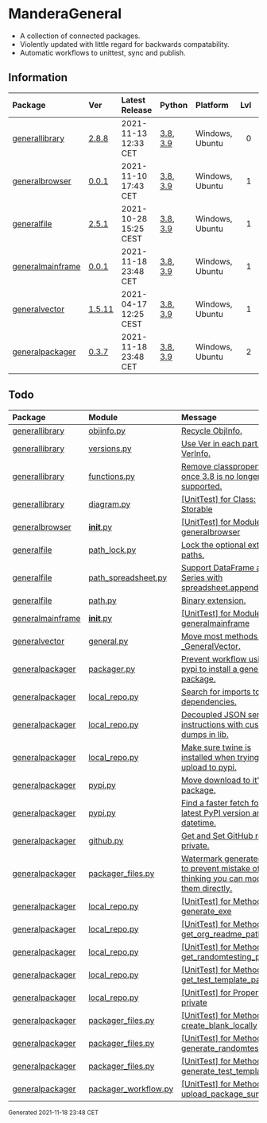 # ManderaGeneral
 - A collection of connected packages.
 - Violently updated with little regard for backwards compatability.
 - Automatic workflows to unittest, sync and publish.

## Information
| Package                                                                | Ver                                                 | Latest Release        | Python                                                                                                                   | Platform        |   Lvl | Todo                                                         | Tests   |
|:-----------------------------------------------------------------------|:----------------------------------------------------|:----------------------|:-------------------------------------------------------------------------------------------------------------------------|:----------------|------:|:-------------------------------------------------------------|:--------|
| [generallibrary](https://github.com/ManderaGeneral/generallibrary)     | [2.8.8](https://pypi.org/project/generallibrary/)   | 2021-11-13 12:33 CET  | [3.8](https://www.python.org/downloads/release/python-380/), [3.9](https://www.python.org/downloads/release/python-390/) | Windows, Ubuntu |     0 | [4](https://github.com/ManderaGeneral/generallibrary#Todo)   | 99.5 %  |
| [generalbrowser](https://github.com/ManderaGeneral/generalbrowser)     | [0.0.1](https://pypi.org/project/generalbrowser/)   | 2021-11-10 17:43 CET  | [3.8](https://www.python.org/downloads/release/python-380/), [3.9](https://www.python.org/downloads/release/python-390/) | Windows, Ubuntu |     1 | [1](https://github.com/ManderaGeneral/generalbrowser#Todo)   | 100 %   |
| [generalfile](https://github.com/ManderaGeneral/generalfile)           | [2.5.1](https://pypi.org/project/generalfile/)      | 2021-10-28 15:25 CEST | [3.8](https://www.python.org/downloads/release/python-380/), [3.9](https://www.python.org/downloads/release/python-390/) | Windows, Ubuntu |     1 | [3](https://github.com/ManderaGeneral/generalfile#Todo)      | 100.0 % |
| [generalmainframe](https://github.com/ManderaGeneral/generalmainframe) | [0.0.1](https://pypi.org/project/generalmainframe/) | 2021-11-18 23:48 CET  | [3.8](https://www.python.org/downloads/release/python-380/), [3.9](https://www.python.org/downloads/release/python-390/) | Windows, Ubuntu |     1 | [1](https://github.com/ManderaGeneral/generalmainframe#Todo) | 100 %   |
| [generalvector](https://github.com/ManderaGeneral/generalvector)       | [1.5.11](https://pypi.org/project/generalvector/)   | 2021-04-17 12:25 CEST | [3.8](https://www.python.org/downloads/release/python-380/), [3.9](https://www.python.org/downloads/release/python-390/) | Windows, Ubuntu |     1 | [1](https://github.com/ManderaGeneral/generalvector#Todo)    | 100.0 % |
| [generalpackager](https://github.com/ManderaGeneral/generalpackager)   | [0.3.7](https://pypi.org/project/generalpackager/)  | 2021-11-18 23:48 CET  | [3.8](https://www.python.org/downloads/release/python-380/), [3.9](https://www.python.org/downloads/release/python-390/) | Windows, Ubuntu |     2 | [17](https://github.com/ManderaGeneral/generalpackager#Todo) | 93.1 %  |

## Todo
| Package                                                                | Module                                                                                                                                               | Message                                                                                                                                                                                                  |
|:-----------------------------------------------------------------------|:-----------------------------------------------------------------------------------------------------------------------------------------------------|:---------------------------------------------------------------------------------------------------------------------------------------------------------------------------------------------------------|
| [generallibrary](https://github.com/ManderaGeneral/generallibrary)     | <a href='https://github.com/ManderaGeneral/generallibrary/blob/master/generallibrary/objinfo/objinfo.py#L1'>objinfo.py</a>                           | <a href='https://github.com/ManderaGeneral/generallibrary/blob/master/generallibrary/objinfo/objinfo.py#L19'>Recycle ObjInfo.</a>                                                                        |
| [generallibrary](https://github.com/ManderaGeneral/generallibrary)     | <a href='https://github.com/ManderaGeneral/generallibrary/blob/master/generallibrary/versions.py#L1'>versions.py</a>                                 | <a href='https://github.com/ManderaGeneral/generallibrary/blob/master/generallibrary/versions.py#L17'>Use Ver in each part of VerInfo.</a>                                                               |
| [generallibrary](https://github.com/ManderaGeneral/generallibrary)     | <a href='https://github.com/ManderaGeneral/generallibrary/blob/master/generallibrary/functions.py#L1'>functions.py</a>                               | <a href='https://github.com/ManderaGeneral/generallibrary/blob/master/generallibrary/functions.py#L37'>Remove classproperty once 3.8 is no longer supported.</a>                                         |
| [generallibrary](https://github.com/ManderaGeneral/generallibrary)     | <a href='https://github.com/ManderaGeneral/generallibrary/blob/master/generallibrary/diagram.py#L1'>diagram.py</a>                                   | <a href='https://github.com/ManderaGeneral/generallibrary/blob/master/generallibrary/diagram.py#L256'>[UnitTest] for Class: Storable</a>                                                                 |
| [generalbrowser](https://github.com/ManderaGeneral/generalbrowser)     | <a href='https://github.com/ManderaGeneral/generalbrowser/blob/master/generalbrowser/__init__.py#L1'>__init__.py</a>                                 | <a href='https://github.com/ManderaGeneral/generalbrowser/blob/master/generalbrowser/__init__.py#L1'>[UnitTest] for Module: generalbrowser</a>                                                           |
| [generalfile](https://github.com/ManderaGeneral/generalfile)           | <a href='https://github.com/ManderaGeneral/generalfile/blob/master/generalfile/path_lock.py#L1'>path_lock.py</a>                                     | <a href='https://github.com/ManderaGeneral/generalfile/blob/master/generalfile/path_lock.py#L12'>Lock the optional extra paths.</a>                                                                      |
| [generalfile](https://github.com/ManderaGeneral/generalfile)           | <a href='https://github.com/ManderaGeneral/generalfile/blob/master/generalfile/optional_dependencies/path_spreadsheet.py#L1'>path_spreadsheet.py</a> | <a href='https://github.com/ManderaGeneral/generalfile/blob/master/generalfile/optional_dependencies/path_spreadsheet.py#L112'>Support DataFrame and Series with spreadsheet.append()</a>                |
| [generalfile](https://github.com/ManderaGeneral/generalfile)           | <a href='https://github.com/ManderaGeneral/generalfile/blob/master/generalfile/path.py#L1'>path.py</a>                                               | <a href='https://github.com/ManderaGeneral/generalfile/blob/master/generalfile/path.py#L23'>Binary extension.</a>                                                                                        |
| [generalmainframe](https://github.com/ManderaGeneral/generalmainframe) | <a href='https://github.com/ManderaGeneral/generalmainframe/blob/master/generalmainframe/__init__.py#L1'>__init__.py</a>                             | <a href='https://github.com/ManderaGeneral/generalmainframe/blob/master/generalmainframe/__init__.py#L1'>[UnitTest] for Module: generalmainframe</a>                                                     |
| [generalvector](https://github.com/ManderaGeneral/generalvector)       | <a href='https://github.com/ManderaGeneral/generalvector/blob/master/generalvector/general.py#L1'>general.py</a>                                     | <a href='https://github.com/ManderaGeneral/generalvector/blob/master/generalvector/general.py#L7'>Move most methods to _GeneralVector.</a>                                                               |
| [generalpackager](https://github.com/ManderaGeneral/generalpackager)   | <a href='https://github.com/ManderaGeneral/generalpackager/blob/master/generalpackager/packager.py#L1'>packager.py</a>                               | <a href='https://github.com/ManderaGeneral/generalpackager/blob/master/generalpackager/packager.py#L4'>Prevent workflow using pypi to install a general package.</a>                                     |
| [generalpackager](https://github.com/ManderaGeneral/generalpackager)   | <a href='https://github.com/ManderaGeneral/generalpackager/blob/master/generalpackager/api/local_repo.py#L1'>local_repo.py</a>                       | <a href='https://github.com/ManderaGeneral/generalpackager/blob/master/generalpackager/api/local_repo.py#L23'>Search for imports to list dependencies.</a>                                               |
| [generalpackager](https://github.com/ManderaGeneral/generalpackager)   | <a href='https://github.com/ManderaGeneral/generalpackager/blob/master/generalpackager/api/local_repo.py#L1'>local_repo.py</a>                       | <a href='https://github.com/ManderaGeneral/generalpackager/blob/master/generalpackager/api/local_repo.py#L138'>Decoupled JSON serialize instructions with custom dumps in lib.</a>                       |
| [generalpackager](https://github.com/ManderaGeneral/generalpackager)   | <a href='https://github.com/ManderaGeneral/generalpackager/blob/master/generalpackager/api/local_repo.py#L1'>local_repo.py</a>                       | <a href='https://github.com/ManderaGeneral/generalpackager/blob/master/generalpackager/api/local_repo.py#L206'>Make sure twine is installed when trying to upload to pypi.</a>                           |
| [generalpackager](https://github.com/ManderaGeneral/generalpackager)   | <a href='https://github.com/ManderaGeneral/generalpackager/blob/master/generalpackager/api/pypi.py#L1'>pypi.py</a>                                   | <a href='https://github.com/ManderaGeneral/generalpackager/blob/master/generalpackager/api/pypi.py#L11'>Move download to it's own package.</a>                                                           |
| [generalpackager](https://github.com/ManderaGeneral/generalpackager)   | <a href='https://github.com/ManderaGeneral/generalpackager/blob/master/generalpackager/api/pypi.py#L1'>pypi.py</a>                                   | <a href='https://github.com/ManderaGeneral/generalpackager/blob/master/generalpackager/api/pypi.py#L65'>Find a faster fetch for latest PyPI version and datetime.</a>                                    |
| [generalpackager](https://github.com/ManderaGeneral/generalpackager)   | <a href='https://github.com/ManderaGeneral/generalpackager/blob/master/generalpackager/api/github.py#L1'>github.py</a>                               | <a href='https://github.com/ManderaGeneral/generalpackager/blob/master/generalpackager/api/github.py#L15'>Get and Set GitHub repo private.</a>                                                           |
| [generalpackager](https://github.com/ManderaGeneral/generalpackager)   | <a href='https://github.com/ManderaGeneral/generalpackager/blob/master/generalpackager/packager_files.py#L1'>packager_files.py</a>                   | <a href='https://github.com/ManderaGeneral/generalpackager/blob/master/generalpackager/packager_files.py#L30'>Watermark generated files to prevent mistake of thinking you can modify them directly.</a> |
| [generalpackager](https://github.com/ManderaGeneral/generalpackager)   | <a href='https://github.com/ManderaGeneral/generalpackager/blob/master/generalpackager/api/local_repo.py#L1'>local_repo.py</a>                       | <a href='https://github.com/ManderaGeneral/generalpackager/blob/master/generalpackager/api/local_repo.py#L214'>[UnitTest] for Method: generate_exe</a>                                                   |
| [generalpackager](https://github.com/ManderaGeneral/generalpackager)   | <a href='https://github.com/ManderaGeneral/generalpackager/blob/master/generalpackager/api/local_repo.py#L1'>local_repo.py</a>                       | <a href='https://github.com/ManderaGeneral/generalpackager/blob/master/generalpackager/api/local_repo.py#L143'>[UnitTest] for Method: get_org_readme_path</a>                                            |
| [generalpackager](https://github.com/ManderaGeneral/generalpackager)   | <a href='https://github.com/ManderaGeneral/generalpackager/blob/master/generalpackager/api/local_repo.py#L1'>local_repo.py</a>                       | <a href='https://github.com/ManderaGeneral/generalpackager/blob/master/generalpackager/api/local_repo.py#L153'>[UnitTest] for Method: get_randomtesting_path</a>                                         |
| [generalpackager](https://github.com/ManderaGeneral/generalpackager)   | <a href='https://github.com/ManderaGeneral/generalpackager/blob/master/generalpackager/api/local_repo.py#L1'>local_repo.py</a>                       | <a href='https://github.com/ManderaGeneral/generalpackager/blob/master/generalpackager/api/local_repo.py#L151'>[UnitTest] for Method: get_test_template_path</a>                                         |
| [generalpackager](https://github.com/ManderaGeneral/generalpackager)   | <a href='https://github.com/ManderaGeneral/generalpackager/blob/master/generalpackager/api/local_repo.py#L1'>local_repo.py</a>                       | <a href='https://github.com/ManderaGeneral/generalpackager/blob/master/generalpackager/api/local_repo.py#L225'>[UnitTest] for Property: private</a>                                                      |
| [generalpackager](https://github.com/ManderaGeneral/generalpackager)   | <a href='https://github.com/ManderaGeneral/generalpackager/blob/master/generalpackager/packager_files.py#L1'>packager_files.py</a>                   | <a href='https://github.com/ManderaGeneral/generalpackager/blob/master/generalpackager/packager_files.py#L60'>[UnitTest] for Method: create_blank_locally</a>                                            |
| [generalpackager](https://github.com/ManderaGeneral/generalpackager)   | <a href='https://github.com/ManderaGeneral/generalpackager/blob/master/generalpackager/packager_files.py#L1'>packager_files.py</a>                   | <a href='https://github.com/ManderaGeneral/generalpackager/blob/master/generalpackager/packager_files.py#L276'>[UnitTest] for Method: generate_randomtesting</a>                                         |
| [generalpackager](https://github.com/ManderaGeneral/generalpackager)   | <a href='https://github.com/ManderaGeneral/generalpackager/blob/master/generalpackager/packager_files.py#L1'>packager_files.py</a>                   | <a href='https://github.com/ManderaGeneral/generalpackager/blob/master/generalpackager/packager_files.py#L284'>[UnitTest] for Method: generate_test_template</a>                                         |
| [generalpackager](https://github.com/ManderaGeneral/generalpackager)   | <a href='https://github.com/ManderaGeneral/generalpackager/blob/master/generalpackager/packager_workflow.py#L1'>packager_workflow.py</a>             | <a href='https://github.com/ManderaGeneral/generalpackager/blob/master/generalpackager/packager_workflow.py#L155'>[UnitTest] for Method: upload_package_summary</a>                                      |

<sup>
Generated 2021-11-18 23:48 CET
</sup>
